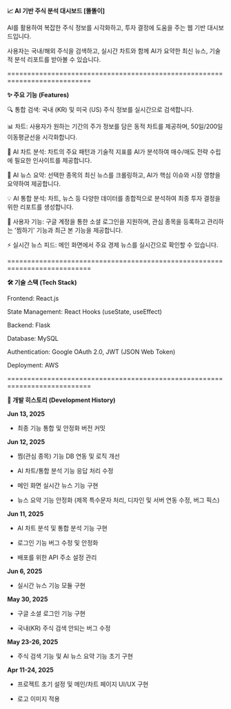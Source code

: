 **📈 AI 기반 주식 분석 대시보드 [똘똘이]**

AI를 활용하여 복잡한 주식 정보를 시각화하고, 투자 결정에 도움을 주는 웹 기반 대시보드입니다.


사용자는 국내/해외 주식을 검색하고, 실시간 차트와 함께 AI가 요약한 최신 뉴스, 기술적 분석 리포트를 받아볼 수 있습니다.

===========================================================================

**✨ 주요 기능 (Features)**

🔍 통합 검색: 국내 (KR) 및 미국 (US) 주식 정보를 실시간으로 검색합니다.

📊 차트: 사용자가 원하는 기간의 주가 정보를 담은 동적 차트를 제공하며, 50일/200일 이동평균선을 시각화합니다.

🤖 AI 차트 분석: 차트의 주요 패턴과 기술적 지표를 AI가 분석하여 매수/매도 전략 수립에 필요한 인사이트를 제공합니다.

📰 AI 뉴스 요약: 선택한 종목의 최신 뉴스를 크롤링하고, AI가 핵심 이슈와 시장 영향을 요약하여 제공합니다.

💡 AI 통합 분석: 차트, 뉴스 등 다양한 데이터를 종합적으로 분석하여 최종 투자 결정을 위한 리포트를 생성합니다.

👤 사용자 기능: 구글 계정을 통한 소셜 로그인을 지원하며, 관심 종목을 등록하고 관리하는 '찜하기' 기능과 최근 본 기능을 제공합니다.

⚡ 실시간 뉴스 피드: 메인 화면에서 주요 경제 뉴스를 실시간으로 확인할 수 있습니다.


===========================================================================

**🛠️ 기술 스택 (Tech Stack)**

Frontend: React.js

State Management: React Hooks (useState, useEffect)

Backend: Flask

Database: MySQL

Authentication: Google OAuth 2.0, JWT (JSON Web Token)

Deployment: AWS


===========================================================================

**🚀 개발 히스토리 (Development History)**

**Jun 13, 2025**

- 최종 기능 통합 및 안정화 버전 커밋

**Jun 12, 2025**

- 찜(관심 종목) 기능 DB 연동 및 로직 개선

- AI 차트/통합 분석 기능 응답 처리 수정

- 메인 화면 실시간 뉴스 기능 구현 

- 뉴스 요약 기능 안정화 (제목 특수문자 처리, 디자인 및 서버 연동 수정, 버그 픽스)


**Jun 11, 2025**

- AI 차트 분석 및 통합 분석 기능 구현

- 로그인 기능 버그 수정 및 안정화

- 배포를 위한 API 주소 설정 관리


**Jun 6, 2025**

- 실시간 뉴스 기능 모듈 구현




**May 30, 2025**

- 구글 소셜 로그인 기능 구현

- 국내(KR) 주식 검색 안되는 버그 수정


**May 23-26, 2025**

- 주식 검색 기능 및 AI 뉴스 요약 기능 초기 구현



**Apr 11-24, 2025**

- 프로젝트 초기 설정 및 메인/차트 페이지 UI/UX 구현

- 로고 이미지 적용


